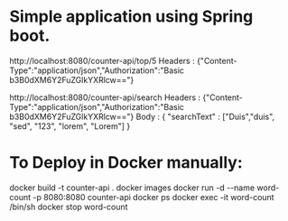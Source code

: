 Simple application using Spring boot.
=====================================

http://localhost:8080/counter-api/top/5
Headers : 
{"Content-Type":"application/json","Authorization":"Basic b3B0dXM6Y2FuZGlkYXRlcw=="}

http://localhost:8080/counter-api/search
Headers : 
{"Content-Type":"application/json","Authorization":"Basic b3B0dXM6Y2FuZGlkYXRlcw=="}
Body :
{ "searchText" : ["Duis","duis", "sed", "123", "lorem", "Lorem"] }

To Deploy in Docker manually:
============================

docker build -t counter-api .
docker images
docker run -d --name word-count -p 8080:8080 counter-api
docker ps
docker exec -it word-count /bin/sh
docker stop word-count



